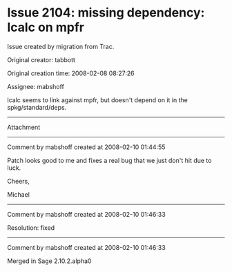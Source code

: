 # Issue 2104: missing dependency: lcalc on mpfr

Issue created by migration from Trac.

Original creator: tabbott

Original creation time: 2008-02-08 08:27:26

Assignee: mabshoff

lcalc seems to link against mpfr, but doesn't depend on it in the spkg/standard/deps.


---

Attachment


---

Comment by mabshoff created at 2008-02-10 01:44:55

Patch looks good to me and fixes a real bug that we just don't hit due to luck. 

Cheers,

Michael


---

Comment by mabshoff created at 2008-02-10 01:46:33

Resolution: fixed


---

Comment by mabshoff created at 2008-02-10 01:46:33

Merged in Sage 2.10.2.alpha0
